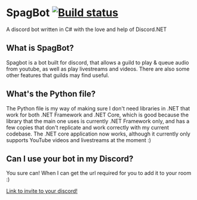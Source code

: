 # SpagBot [![Build status](https://ci.appveyor.com/api/projects/status/psnod85ca34bdvxr?svg=true)](https://ci.appveyor.com/project/JackRyder/spagbot)
A discord bot written in C# with the love and help of Discord.NET


## What is SpagBot?
Spagbot is a bot built for discord, that allows a guild to play & queue audio from youtube, as well as play livestreams and videos. There are also some other features that guilds may find useful.

## What's the Python file?

The Python file is my way of making sure I don't need libraries in .NET that work for both .NET Framework and .NET Core, which is good because the library that the main one uses is currently .NET Framework only, and has a few copies that don't replicate and work correctly with my current codebase. The .NET core application now works, although it currently only supports YouTube videos and livestreams at the moment :)

## Can I use your bot in my Discord?

You sure can! When I can get the url required for you to add it to your room :)

[Link to invite to your discord!](https://discordapp.com/oauth2/authorize?&client_id=299586375752089600&scope=bot&permissions=0)
